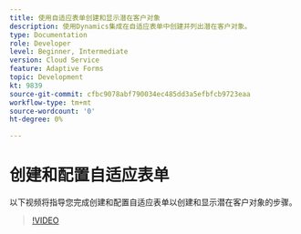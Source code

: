 ```yaml
---
title: 使用自适应表单创建和显示潜在客户对象
description: 使用Dynamics集成在自适应表单中创建并列出潜在客户对象。
type: Documentation
role: Developer
level: Beginner, Intermediate
version: Cloud Service
feature: Adaptive Forms
topic: Development
kt: 9839
source-git-commit: cfbc9078abf790034ec485dd3a5efbfcb9723eaa
workflow-type: tm+mt
source-wordcount: '0'
ht-degree: 0%

---
```


# 创建和配置自适应表单


以下视频将指导您完成创建和配置自适应表单以创建和显示潜在客户对象的步骤。

>[!VIDEO](https://video.tv.adobe.com/v/340791?quality=12&learn=on)

